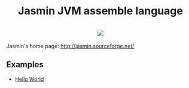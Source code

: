 <h1 align=center>Jasmin JVM assemble language
<br/><br/><img src="http://jasmin.sourceforge.net/jasmin_icon.jpg" /></h1>

Jasmin's home page: http://jasmin.sourceforge.net/

## Examples
* [Hello World](hello-world)
